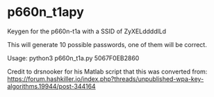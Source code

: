 # p660n_t1apy
Keygen for the p660n-t1a with a SSID of ZyXELddddlLd

This will generate 10 possible passwords, one of them will be correct.

Usage: python3 p660n_t1a.py 5067F0EB2860

Credit to drsnooker for his Matlab script that this was converted from: https://forum.hashkiller.io/index.php?threads/unpublished-wpa-key-algorithms.19944/post-344164
